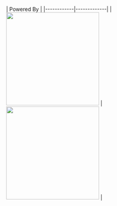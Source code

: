 |       Powered By         |
|------------|-------------|
| <img src="https://www.google.com/imgres?imgurl=https%3A%2F%2Fcdn.wallpapersafari.com%2F86%2F47%2FbeOFkU.jpg&imgrefurl=https%3A%2F%2Fwallpapersafari.com%2Fpython-programming-wallpaper%2F&tbnid=B1f6l3QL1RFd2M&vet=12ahUKEwjM-K6UxrnsAhUQUn0KHWb2D4IQMygGegUIARCwAQ..i&docid=xQUUMwcma9C8wM&w=1440&h=900&q=python%20hd%20images&ved=2ahUKEwjM-K6UxrnsAhUQUn0KHWb2D4IQMygGegUIARCwAQ" width="250"> | <img src="https://mk0jobadderjftub56m0.kinstacdn.com/wp-content/uploads/stackoverflow.com-300.jpg" width="250"> |
